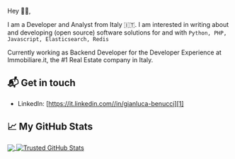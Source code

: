 Hey 👋🏻,

I am a Developer and Analyst from Italy 🇮🇹. 
I am interested in writing about and developing (open source) software solutions for and with `Python, PHP, Javascript, Elasticsearch, Redis`

Currently working as Backend Developer for the Developer Experience at Immobiliare.it, the #1 Real Estate company in Italy.

## 📬 Get in touch

- LinkedIn: [https://it.linkedin.com//in/gianluca-benucci][1]


## &#x1f4c8; My GitHub Stats

<a href="https://github.com/Trusted97/Trusted97">
  <img align="center" src="https://github-readme-stats.vercel.app/api/top-langs/?username=Trusted97&title_color=ffffff&text_color=c9cacc&icon_color=2bbc8a&bg_color=1d1f21" />
</a>

<a href="https://github.com/Trusted97/Trusted97">
  <img align="center" src="https://github-readme-stats.vercel.app/api?username=Trusted97&show_icons=true&line_height=27&count_private=true&title_color=ffffff&text_color=c9cacc&icon_color=2bbc8a&bg_color=1d1f21" alt="Trusted GitHub Stats" />
</a>

[1]: https://it.linkedin.com//in/gianluca-benucci
